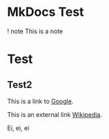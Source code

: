 # MkDocs Test

! note
    This is a note

# Test

## Test2

This is a link to [Google](https://www.google.com).


This is an external link [Wikipedia](https://www.wikipedia.org).

Ei, ei, ei
